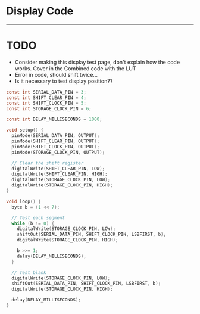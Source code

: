 # Display Code

---

# TODO

- Consider making this display test page, don't explain how the code works. Cover in the Combined code with the LUT
- Error in code, should shift twice...
- Is it necessary to test display position??

```c
const int SERIAL_DATA_PIN = 3;
const int SHIFT_CLEAR_PIN = 4;
const int SHIFT_CLOCK_PIN = 5;
const int STORAGE_CLOCK_PIN = 6;

const int DELAY_MILLISECONDS = 1000;

void setup() {
  pinMode(SERIAL_DATA_PIN, OUTPUT);
  pinMode(SHIFT_CLEAR_PIN, OUTPUT);
  pinMode(SHIFT_CLOCK_PIN, OUTPUT);
  pinMode(STORAGE_CLOCK_PIN, OUTPUT);

  // Clear the shift register
  digitalWrite(SHIFT_CLEAR_PIN, LOW);
  digitalWrite(SHIFT_CLEAR_PIN, HIGH);
  digitalWrite(STORAGE_CLOCK_PIN, LOW);
  digitalWrite(STORAGE_CLOCK_PIN, HIGH);
}

void loop() {
  byte b = (1 << 7);

  // Test each segment
  while (b != 0) {
    digitalWrite(STORAGE_CLOCK_PIN, LOW);
    shiftOut(SERIAL_DATA_PIN, SHIFT_CLOCK_PIN, LSBFIRST, b);
    digitalWrite(STORAGE_CLOCK_PIN, HIGH);

    b >>= 1;
    delay(DELAY_MILLISECONDS);
  }

  // Test blank
  digitalWrite(STORAGE_CLOCK_PIN, LOW);
  shiftOut(SERIAL_DATA_PIN, SHIFT_CLOCK_PIN, LSBFIRST, b);
  digitalWrite(STORAGE_CLOCK_PIN, HIGH);

  delay(DELAY_MILLISECONDS);
}
```




